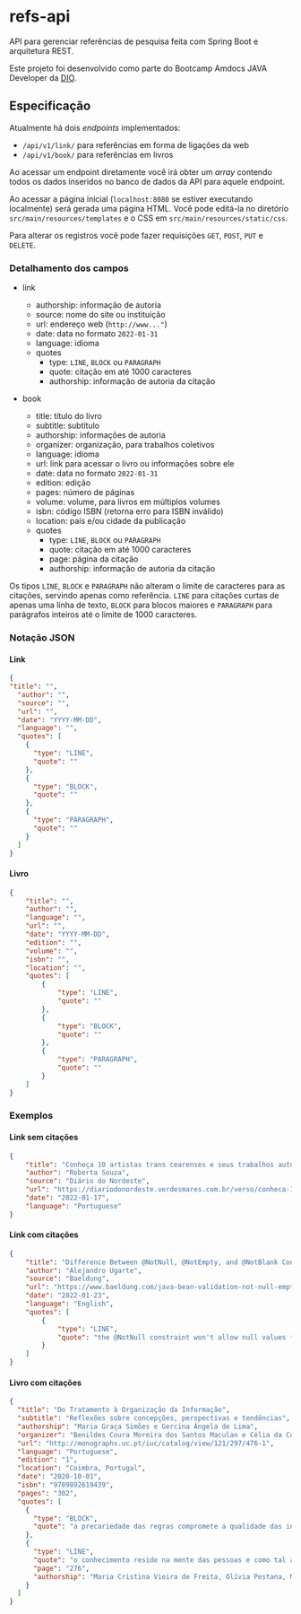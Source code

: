 # refs-api

API para gerenciar referências de pesquisa feita com
Spring Boot e arquitetura REST.

Este projeto foi desenvolvido como parte do Bootcamp
Amdocs JAVA Developer da [DIO](https://www.dio.me/).

## Especificação

Atualmente há dois _endpoints_ implementados:
* `/api/v1/link/` para referências em forma de ligações da web
* `/api/v1/book/` para referências em livros

Ao acessar um endpoint diretamente você irá obter um _array_ contendo todos os dados
inseridos no banco de dados da API para aquele endpoint.

Ao acessar a página inicial (`localhost:8080` se estiver executando localmente)
será gerada uma página HTML. Você pode editá-la no diretório
`src/main/resources/templates` e o CSS em `src/main/resources/static/css`.

Para alterar os registros você pode fazer requisições `GET`, `POST`, `PUT` e `DELETE`.

### Detalhamento dos campos

* link
  * authorship: informação de autoria
  * source: nome do site ou instituição
  * url: endereço web (`http://www..."`)
  * date: data no formato `2022-01-31`
  * language: idioma
  * quotes
    * type: `LINE`, `BLOCK` ou `PARAGRAPH`
    * quote: citação em até 1000 caracteres
    * authorship: informação de autoria da citação

* book
  * title: título do livro
  * subtitle: subtítulo
  * authorship: informações de autoria 
  * organizer: organização, para trabalhos coletivos
  * language: idioma
  * url: link para acessar o livro ou informações sobre ele 
  * date: data no formato `2022-01-31`
  * edition: edição 
  * pages: número de páginas
  * volume: volume, para livros em múltiplos volumes
  * isbn: código ISBN (retorna erro para ISBN inválido)
  * location: país e/ou cidade da publicação 
  * quotes
    * type: `LINE`, `BLOCK` ou `PARAGRAPH`
    * quote: citação em até 1000 caracteres
    * page: página da citação
    * authorship: informação de autoria da citação

Os tipos `LINE`, `BLOCK` e `PARAGRAPH` não alteram o limite de caracteres
para as citações, servindo apenas como referência. `LINE` para citações curtas
de apenas uma linha de texto, `BLOCK` para blocos maiores e `PARAGRAPH` para
parágrafos inteiros até o limite de 1000 caracteres.

### Notação JSON
#### Link
```json
{
"title": "",
  "author": "",
  "source": "",
  "url": "",
  "date": "YYYY-MM-DD",
  "language": "",
  "quotes": [
    {
      "type": "LINE",
      "quote": ""
    },
    {
      "type": "BLOCK",
      "quote": ""
    },
    {
      "type": "PARAGRAPH",
      "quote": ""
    }
  ]
}
```

#### Livro
```json
{
    "title": "",
    "author": "",
    "language": "",
    "url": "",
    "date": "YYYY-MM-DD",
    "edition": "",
    "volume": "",
    "isbn": "",
    "location": "",
    "quotes": [
        {
            "type": "LINE",
            "quote": ""
        },
        {
            "type": "BLOCK",
            "quote": ""
        },
        {
            "type": "PARAGRAPH",
            "quote": ""
        }
    ]
}
```

### Exemplos
#### Link sem citações
```json
{
    "title": "Conheça 10 artistas trans cearenses e seus trabalhos autorais",
    "author": "Roberta Souza",
    "source": "Diário do Nordeste",
    "url": "https://diariodonordeste.verdesmares.com.br/verso/conheca-10-artistas-trans-cearenses-e-seus-trabalhos-autorais-1.3179795",
    "date": "2022-01-17",
    "language": "Portuguese"
}
```

#### Link com citações
```json
{
    "title": "Difference Between @NotNull, @NotEmpty, and @NotBlank Constraints in Bean Validation",
    "author": "Alejandro Ugarte",
    "source": "Baeldung",
    "url": "https://www.baeldung.com/java-bean-validation-not-null-empty-blank",
    "date": "2022-01-23",
    "language": "English",
    "quotes": [
        {
            "type": "LINE",
            "quote": "the @NotNull constraint won't allow null values for the constrained field(s). However, the field(s) can be empty."
        }
    ]
}
```

#### Livro com citações
```json
{
  "title": "Do Tratamento à Organização da Informação",
  "subtitle": "Reflexões sobre concepções, perspectivas e tendências",
  "authorship": "Maria Graça Simões e Gercina Ângela de Lima",
  "organizer": "Benildes Coura Moreira dos Santos Maculan e Célia da Consolação Dias",
  "url": "http://monographs.uc.pt/iuc/catalog/view/121/297/476-1",
  "language": "Portuguese",
  "edition": "1",
  "location": "Coimbra, Portugal",
  "date": "2020-10-01",
  "isbn": "9789892619439",
  "pages": "302",
  "quotes": [
    {
      "type": "BLOCK",
      "quote": "a precariedade das regras compromete a qualidade das informações documentárias e a sua recuperação, sem que se possa estabelecer parâmetros confiáveis de avaliação. Pode-se, nessas circunstâncias, avaliar apenas a pobreza ou riqueza da recuperação, mas não o porquê ou o grau dos resultados atingidos"
    },
    {
      "type": "LINE",
      "quote": "o conhecimento reside na mente das pessoas e como tal a priori nem pode ser gerido nem pode ser organizado",
      "page": "276",
      "authorship": "Maria Cristina Vieira de Freita, Olívia Pestana, Maria Aparecida Moura"
    }
  ]
}
```